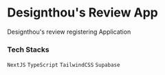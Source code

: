 # Designthou's Review App

Designthou's review registering Application

### Tech Stacks

`NextJS` `TypeScript` `TailwindCSS` `Supabase`
